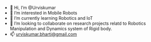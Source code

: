 - 👋 Hi, I’m @Urviskumar
- 👀 I’m interested in Mobile Robots
- 🌱 I’m currently learning Robotics and IoT
- 💞️ I’m looking to collaborate on research projects relatd to Robotics Manipulation and Dynamics system of Rigid body.
- 📫 urviskumar.bharti@gmail.com

<!---
Urviskumar/Urviskumar is a ✨ special ✨ repository because its `README.md` (this file) appears on your GitHub profile.
You can click the Preview link to take a look at your changes.
--->
